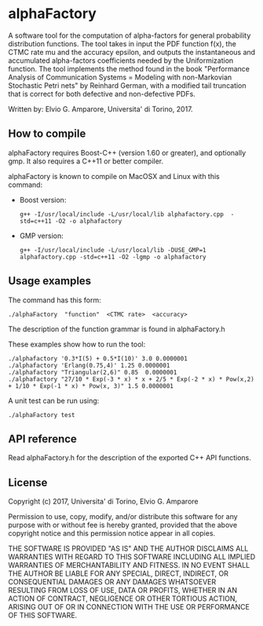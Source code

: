 
# alphaFactory

A software tool for the computation of alpha-factors for general probability distribution functions.
The tool takes in input the PDF function f(x), the CTMC rate mu and the accuracy epsilon, 
and outputs the instantaneous and accumulated alpha-factors coefficients needed by the Uniformization function.
The tool implements the method found in the book "Performance Analysis of Communication Systems = Modeling with 
non-Markovian Stochastic Petri nets" by Reinhard German, with a modified tail truncation that is 
correct for both defective and non-defective PDFs.

Written by: Elvio G. Amparore, Universita' di Torino, 2017.


## How to compile

alphaFactory requires Boost-C++ (version 1.60 or greater), and optionally gmp.
It also requires a C++11 or better compiler.

alphaFactory is known to compile on MacOSX and Linux with this command:

 * Boost version:
   ```
   g++ -I/usr/local/include -L/usr/local/lib alphafactory.cpp  -std=c++11 -O2 -o alphafactory
   ```

 * GMP version:
   ```
   g++ -I/usr/local/include -L/usr/local/lib -DUSE_GMP=1 alphafactory.cpp -std=c++11 -O2 -lgmp -o alphafactory
   ```


## Usage examples

The command has this form:

```
./alphaFactory  "function"  <CTMC rate>  <accuracy>
```

The description of the function grammar is found in alphaFactory.h

These examples show how to run the tool:

```
./alphafactory '0.3*I(5) + 0.5*I(10)' 3.0 0.0000001
./alphafactory 'Erlang(0.75,4)' 1.25 0.0000001
./alphafactory "Triangular(2,6)" 0.85  0.0000001
./alphafactory "27/10 * Exp(-3 * x) * x + 2/5 * Exp(-2 * x) * Pow(x,2) + 1/10 * Exp(-1 * x) * Pow(x, 3)" 1.5 0.0000001
```

A unit test can be run using:

```
./alphaFactory test
```


## API reference

Read alphaFactory.h for the description of the exported C++ API functions.


## License

Copyright (c) 2017, Universita' di Torino, Elvio G. Amparore <amparore at di.unito.it>

Permission to use, copy, modify, and/or distribute this software for any
purpose with or without fee is hereby granted, provided that the above
copyright notice and this permission notice appear in all copies.

THE SOFTWARE IS PROVIDED "AS IS" AND THE AUTHOR DISCLAIMS ALL WARRANTIES
WITH REGARD TO THIS SOFTWARE INCLUDING ALL IMPLIED WARRANTIES OF
MERCHANTABILITY AND FITNESS. IN NO EVENT SHALL THE AUTHOR BE LIABLE FOR
ANY SPECIAL, DIRECT, INDIRECT, OR CONSEQUENTIAL DAMAGES OR ANY DAMAGES
WHATSOEVER RESULTING FROM LOSS OF USE, DATA OR PROFITS, WHETHER IN AN
ACTION OF CONTRACT, NEGLIGENCE OR OTHER TORTIOUS ACTION, ARISING OUT OF
OR IN CONNECTION WITH THE USE OR PERFORMANCE OF THIS SOFTWARE.


